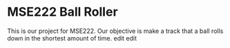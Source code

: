 # MSE222 Ball Roller

This is our project for MSE222. Our objective is make a track that a ball rolls down in the shortest amount of time. 
edit
edit
